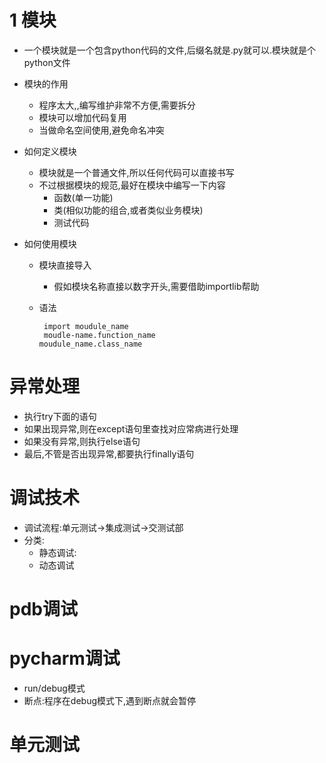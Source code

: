 # 1 模块
- 一个模块就是一个包含python代码的文件,后缀名就是.py就可以.模块就是个python文件
- 模块的作用
   - 程序太大,,编写维护非常不方便,需要拆分
   - 模块可以增加代码复用
   - 当做命名空间使用,避免命名冲突
- 如何定义模块
   - 模块就是一个普通文件,所以任何代码可以直接书写
   - 不过根据模块的规范,最好在模块中编写一下内容
        - 函数(单一功能)
        - 类(相似功能的组合,或者类似业务模块)
        - 测试代码

- 如何使用模块
   - 模块直接导入
       - 假如模块名称直接以数字开头,需要借助importlib帮助
   - 语法
       
          import moudule_name
          moudle-name.function_name
         moudule_name.class_name
         
# 异常处理
- 执行try下面的语句
- 如果出现异常,则在except语句里查找对应常病进行处理
- 如果没有异常,则执行else语句
- 最后,不管是否出现异常,都要执行finally语句



# 调试技术
- 调试流程:单元测试->集成测试->交测试部
- 分类:
  - 静态调试:
  - 动态调试
# pdb调试
# pycharm调试
- run/debug模式
- 断点:程序在debug模式下,遇到断点就会暂停

# 单元测试
